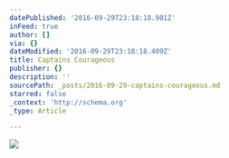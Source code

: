 ```yaml
---
datePublished: '2016-09-29T23:18:18.901Z'
inFeed: true
author: []
via: {}
dateModified: '2016-09-29T23:18:18.409Z'
title: Captains Courageous
publisher: {}
description: ''
sourcePath: _posts/2016-09-29-captains-courageous.md
starred: false
_context: 'http://schema.org'
_type: Article

---
```

![](https://the-grid-user-content.s3-us-west-2.amazonaws.com/761802b7-bdcf-4a25-af54-edfac292d0a8.jpg)